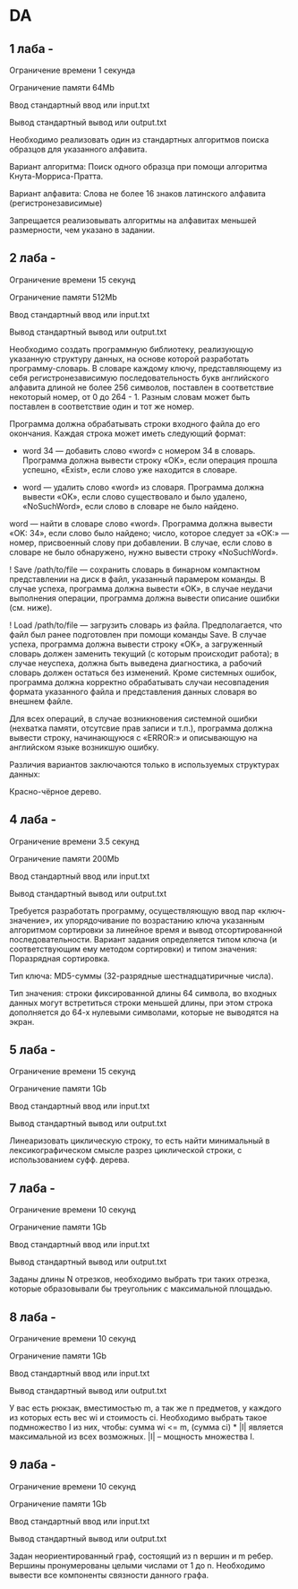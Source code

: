 # DA
## 1 лаба - 
Ограничение времени	1 секунда

Ограничение памяти	64Mb

Ввод	стандартный ввод или input.txt

Вывод	стандартный вывод или output.txt

Необходимо реализовать один из стандартных алгоритмов поиска образцов для указанного алфавита.

Вариант алгоритма: Поиск одного образца при помощи алгоритма Кнута-Морриса-Пратта.

Вариант алфавита: Слова не более 16 знаков латинского алфавита (регистронезависимые)

Запрещается реализовывать алгоритмы на алфавитах меньшей размерности, чем указано в задании.
## 2 лаба -
Ограничение времени	15 секунд

Ограничение памяти	512Mb

Ввод	стандартный ввод или input.txt

Вывод	стандартный вывод или output.txt

Необходимо создать программную библиотеку, реализующую указанную структуру данных, на основе которой разработать программу-словарь. В словаре каждому ключу, представляющему из себя регистронезависимую последовательность букв английского алфавита длиной не более 256 символов, поставлен в соответствие некоторый номер, от 0 до 264 - 1. Разным словам может быть поставлен в соответствие один и тот же номер.

Программа должна обрабатывать строки входного файла до его окончания. Каждая строка может иметь следующий формат:

+ word 34 — добавить слово «word» с номером 34 в словарь. Программа должна вывести строку «OK», если операция прошла успешно, «Exist», если слово уже находится в словаре.

- word — удалить слово «word» из словаря. Программа должна вывести «OK», если слово существовало и было удалено, «NoSuchWord», если слово в словаре не было найдено.

word — найти в словаре слово «word». Программа должна вывести «OK: 34», если слово было найдено; число, которое следует за «OK:» — номер, присвоенный слову при добавлении. В случае, если слово в словаре не было обнаружено, нужно вывести строку «NoSuchWord».

! Save /path/to/file — сохранить словарь в бинарном компактном представлении на диск в файл, указанный парамером команды. В случае успеха, программа должна вывести «OK», в случае неудачи выполнения операции, программа должна вывести описание ошибки (см. ниже).

! Load /path/to/file — загрузить словарь из файла. Предполагается, что файл был ранее подготовлен при помощи команды Save. В случае успеха, программа должна вывести строку «OK», а загруженный словарь должен заменить текущий (с которым происходит работа); в случае неуспеха, должна быть выведена диагностика, а рабочий словарь должен остаться без изменений. Кроме системных ошибок, программа должна корректно обрабатывать случаи несовпадения формата указанного файла и представления данных словаря во внешнем файле.

Для всех операций, в случае возникновения системной ошибки (нехватка памяти, отсутсвие прав записи и т.п.), программа должна вывести строку, начинающуюся с «ERROR:» и описывающую на английском языке возникшую ошибку.

Различия вариантов заключаются только в используемых структурах данных:

Красно-чёрное дерево.
## 4 лаба -
Ограничение времени	3.5 секунд

Ограничение памяти	200Mb

Ввод	стандартный ввод или input.txt

Вывод	стандартный вывод или output.txt

Требуется разработать программу, осуществляющую ввод пар «ключ-значение», их упорядочивание по возрастанию ключа указанным алгоритмом сортировки за линейное время и вывод отсортированной последовательности.
Вариант задания определяется типом ключа (и соответствующим ему методом сортировки) и типом значения:
Поразрядная сортировка.

Тип ключа: MD5-суммы (32-разрядные шестнадцатиричные числа).

Тип значения: строки фиксированной длины 64 символа, во входных данных могут встретиться строки меньшей длины, при этом строка дополняется до 64-х нулевыми символами, которые не выводятся на экран.
## 5 лаба -
Ограничение времени	15 секунд

Ограничение памяти	1Gb

Ввод	стандартный ввод или input.txt

Вывод	стандартный вывод или output.txt

Линеаризовать циклическую строку, то есть найти минимальный в лексикографическом смысле разрез циклической строки, с использованием суфф. дерева.
## 7 лаба -
Ограничение времени	10 секунд

Ограничение памяти	1Gb

Ввод	стандартный ввод или input.txt

Вывод	стандартный вывод или output.txt

Заданы длины N отрезков, необходимо выбрать три таких отрезка, которые образовывали бы треугольник с максимальной площадью.
## 8 лаба -
Ограничение времени	10 секунд

Ограничение памяти	1Gb

Ввод	стандартный ввод или input.txt

Вывод	стандартный вывод или output.txt

У вас есть рюкзак, вместимостью m, а так же n предметов, у каждого из которых есть вес wi и стоимость ci. Необходимо выбрать такое подмножество I из них, чтобы:
сумма wi <= m, (сумма ci) * |I| является максимальной из всех возможных.
|I| – мощность множества I.
## 9 лаба -
Ограничение времени	10 секунд

Ограничение памяти	1Gb

Ввод	стандартный ввод или input.txt

Вывод	стандартный вывод или output.txt

Задан неориентированный граф, состоящий из n вершин и m ребер. Вершины пронумерованы целыми числами от 1 до n. Необходимо вывести все компоненты связности данного графа.

